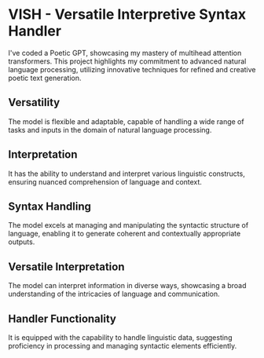 # VISH - Versatile Interpretive Syntax Handler
I've coded a Poetic GPT, showcasing my mastery of multihead attention transformers. This project highlights my commitment to advanced natural language processing, utilizing innovative techniques for refined and creative poetic text generation.
## Versatility
The model is flexible and adaptable, capable of handling a wide range of tasks and inputs in the domain of natural language processing.
## Interpretation 
It has the ability to understand and interpret various linguistic constructs, ensuring nuanced comprehension of language and context.
## Syntax Handling 
The model excels at managing and manipulating the syntactic structure of language, enabling it to generate coherent and contextually appropriate outputs.
## Versatile Interpretation 
The model can interpret information in diverse ways, showcasing a broad understanding of the intricacies of language and communication.
## Handler Functionality 
It is equipped with the capability to handle linguistic data, suggesting proficiency in processing and managing syntactic elements efficiently.
